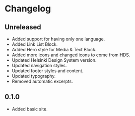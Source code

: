 # Changelog

## Unreleased

- Added support for having only one language.
- Added Link List Block.
- Added Hero style for Media & Text Block.
- Added more icons and changed icons to come from HDS.
- Updated Helsinki Design System version.
- Updated navigation styles.
- Updated footer styles and content.
- Updated typography.
- Removed automatic excerpts.

## 0.1.0

- Added basic site.
